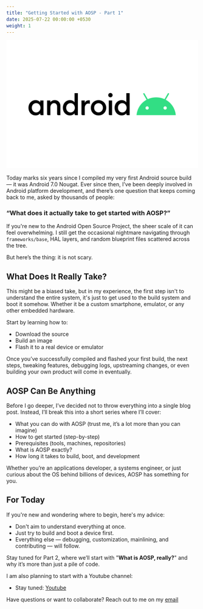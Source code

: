 ```yaml
---
title: "Getting Started with AOSP - Part 1"
date: 2025-07-22 00:00:00 +0530
weight: 1
---
```


![](img/android.png)

Today marks six years since I compiled my very first Android source build — it was Android 7.0 Nougat. Ever since then, I’ve been deeply involved in Android platform development, and there’s one question that keeps coming back to me, asked by thousands of people:

### “What does it actually take to get started with AOSP?”

If you're new to the Android Open Source Project, the sheer scale of it can feel overwhelming. I still get the occasional nightmare navigating through `frameworks/base`, HAL layers, and random blueprint files scattered across the tree.

But here’s the thing: it is not scary.

## What Does It Really Take?
This might be a biased take, but in my experience, the first step isn't to understand the entire system, it's just to get used to the build system and boot it somehow. Whether it be a custom smartphone, emulator, or any other embedded hardware.

Start by learning how to:
* Download the source
* Build an image
* Flash it to a real device or emulator

Once you’ve successfully compiled and flashed your first build, the next steps, tweaking features, debugging logs, upstreaming changes, or even building your own product will come in eventually.

## AOSP Can Be Anything
Before I go deeper, I’ve decided not to throw everything into a single blog post. Instead, I’ll break this into a short series where I’ll cover:
* What you can do with AOSP (trust me, it’s a lot more than you can imagine)
* How to get started (step-by-step)
* Prerequisites (tools, machines, repositories)
* What is AOSP exactly?
* How long it takes to build, boot, and development

Whether you’re an applications developer, a systems engineer, or just curious about the OS behind billions of devices, AOSP has something for you.

## For Today
If you're new and wondering where to begin, here's my advice:
* Don't aim to understand everything at once.
* Just try to build and boot a device first.
* Everything else — debugging, customization, mainlining, and contributing — will follow.

Stay tuned for Part 2, where we’ll start with "**What is AOSP, really?**" and why it’s more than just a pile of code.


I am also planning to start with a Youtube channel:
* Stay tuned: [Youtube][youtube]

Have questions or want to collaborate? Reach out to me on my [email][email]

[youtube]: https://www.youtube.com/@danascape
[email]: mailto:saalim.priv@gmail.com